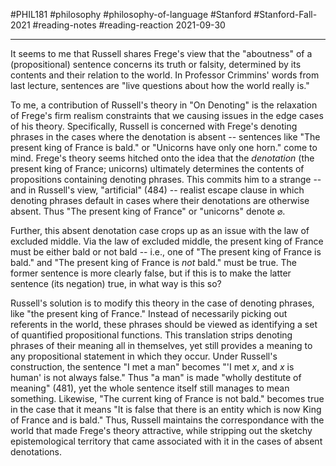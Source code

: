 #PHIL181 #philosophy #philosophy-of-language #Stanford #Stanford-Fall-2021 #reading-notes #reading-reaction 
2021-09-30
___
It seems to me that Russell shares Frege's view that the "aboutness" of a (propositional) sentence concerns its truth or falsity, determined by its contents and their relation to the world. In Professor Crimmins' words from last lecture, sentences are "live questions about how the world really is."

To me, a contribution of Russell's theory in "On Denoting" is the relaxation of Frege's firm realism constraints that we causing issues in the edge cases of his theory. Specifically, Russell is concerned with Frege's denoting phrases in the cases where the denotation is absent -- sentences like "The present king of France is bald." or "Unicorns have only one horn." come to mind. Frege's theory seems hitched onto the idea that the *denotation* (the present king of France; unicorns) ultimately determines the contents of propositions containing denoting phrases. This commits him to a strange -- and in Russell's view, "artificial" (484) -- realist escape clause in which denoting phrases default in cases where their denotations are otherwise absent. Thus "The present king of France" or "unicorns" denote $\varnothing$.

Further, this absent denotation case crops up as an issue with the law of excluded middle. Via the law of excluded middle, the present king of France must be either bald or not bald -- i.e., one of "The present king of France is bald." and "The present king of France is *not* bald." must be true. The former sentence is more clearly false, but if this is to make the latter sentence (its negation) true, in what way is this so?

Russell's solution is to modify this theory in the case of denoting phrases, like "the present king of France." Instead of necessarily picking out referents in the world, these phrases should be viewed as identifying a set of quantified propositional functions. This translation strips denoting phrases of their meaning all in themselves, yet still provides a meaning to any propositional statement in which they occur. Under Russell's construction, the sentence "I met a man" becomes "'I met $x$, and $x$ is human' is not always false." Thus "a man" is made "wholly destitute of meaning" (481), yet the whole sentence itself still manages to mean something. Likewise, "The current king of France is not bald." becomes true in the case that it means "It is false that there is an entity which is now King of France and is bald." Thus, Russell maintains the correspondance with the world that made Frege's theory attractive, while stripping out the sketchy epistemological territory that came associated with it in the cases of absent denotations.